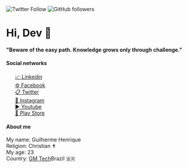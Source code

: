 ![Twitter Follow](https://img.shields.io/twitter/follow/Sir_Guilherme_?color=111&label=%40Sir_Guilherme_&logo=twitter&logoColor=1DA1F2&style=for-the-badge)
![GitHub followers](https://img.shields.io/github/followers/sirguilherme97?color=111&logo=github&logoColor=fff&style=for-the-badge)



<h1>Hi, Dev 🚀</h1>

<h4>"Beware of the easy path. Knowledge grows only through challenge."</h4>

<h4>Social networks</h4>
<ul>
	<a href="https://www.linkedin.com/in/sirguilherme97/"/>📈 Linkedin<br>
	<a href="https://www.facebook.com/Guilhermehls/">⚙ Facebook</a><br>
	<a href="https://twitter.com/Sir_Guilherme_">📋 Twitter</a><br>
	<a href="https://www.instagram.com/sir._.guilherme/">📸 Instagram</a><br>
	<a href="https://www.youtube.com/channel/UCrhKC4TO2fF9p_fHZiYYlyA">▶ Youtube</a><br>
	<a href="https://play.google.com/store/apps/dev?id=8070569476379446009">👜 Play Store</a>
</ul>
	
<h4>About me</h4>
<p>
		My name: Guilherme Henrique<br>
		Religion: Christian ✝<br>
		My age: 23<br>
	Country: <a href="https://facebook.com/GMTechBR">GM Tech</a>Brazil 🇧🇷<br>
		
<!-- 	Company:<br><br><a href="https://facebook.com/GMTechBR"><img title="GM TECH" src="https://github.com/sirguilherme97/sirguilherme97/blob/main/assets/Logo.png"/> -->
	
	
<!-- 	<br></a><br> -->
</p>
<!--
**sirguilherme97/sirguilherme97** is a ✨ _special_ ✨ repository because its `README.md` (this file) appears on your GitHub profile.

Here are some ideas to get you started:

- 🔭 I’m currently working on ...
- 🌱 I’m currently learning ...
- 👯 I’m looking to collaborate on ...
- 🤔 I’m looking for help with ...
- 💬 Ask me about ...
- 📫 How to reach me: ...
- 😄 Pronouns: ...
- ⚡ Fun fact: ...
-->
